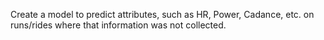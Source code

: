 Create a model to predict attributes, such as HR, Power, Cadance, etc. on runs/rides where that information was not collected.
